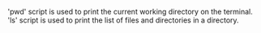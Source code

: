 'pwd' script is used to print the current working directory on the terminal.
'ls'  script is used to print the list of files and directories in a directory.
